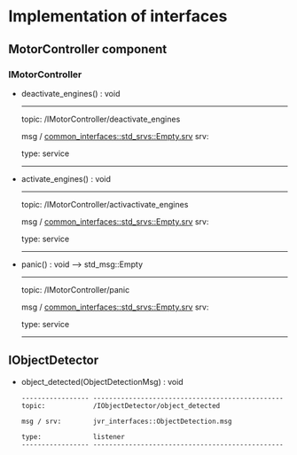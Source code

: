 # Implementation of interfaces

## MotorController component

### IMotorController

-   deactivate_engines() : void

      -------- ----------------------------------------------------------------------------------------------------------------------
      topic:   /IMotorController/deactivate_engines

      msg /    [common_interfaces::std_srvs::Empty.srv](https://github.com/ros2/common_interfaces/blob/foxy/std_srvs/srv/Empty.srv)
      srv:     

      type:    service
      -------- ----------------------------------------------------------------------------------------------------------------------

-   activate_engines() : void

      -------- ----------------------------------------------------------------------------------------------------------------------
      topic:   /IMotorController/activactivate_engines

      msg /    [common_interfaces::std_srvs::Empty.srv](https://github.com/ros2/common_interfaces/blob/foxy/std_srvs/srv/Empty.srv)
      srv:     

      type:    service
      -------- ----------------------------------------------------------------------------------------------------------------------

-   panic() : void --> std_msg::Empty

      -------- ----------------------------------------------------------------------------------------------------------------------
      topic:   /IMotorController/panic

      msg /    [common_interfaces::std_srvs::Empty.srv](https://github.com/ros2/common_interfaces/blob/foxy/std_srvs/srv/Empty.srv)
      srv:     

      type:    service
      -------- ----------------------------------------------------------------------------------------------------------------------

## IObjectDetector

-   object_detected(ObjectDetectionMsg) : void

        ----------------- ------------------------------------------------
        topic:            /IObjectDetector/object_detected

        msg / srv:        jvr_interfaces::ObjectDetection.msg

        type:             listener
        ----------------- ------------------------------------------------

